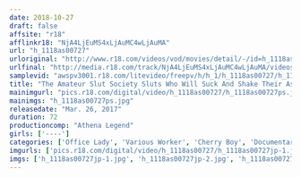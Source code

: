 ```yaml
---
date: 2018-10-27
draft: false
affsite: "r18"
afflinkr18: "NjA4LjEuMS4xLjAuMC4wLjAuMA"
url: "h_1118as00727"
urloriginal: "http://www.r18.com/videos/vod/movies/detail/-/id=h_1118as00727"
urlfinal: "http://media.r18.com/track/NjA4LjEuMS4xLjAuMC4wLjAuMA/videos/vod/movies/detail/-/id=h_1118as00727"
samplevid: "awspv3001.r18.com/litevideo/freepv/h/h_1/h_1118as00727/h_1118as00727_dmb_s.mp4"
title: "The Amateur Slut Society Sluts Who Will Suck And Shake Their Asses Until You Cum"
mainimgurl: "pics.r18.com/digital/video/h_1118as00727/h_1118as00727ps.jpg"
mainimgs: "h_1118as00727ps.jpg"
releasedate: "Mar. 26, 2017"
duration: 72
productioncomp: "Athena Legend"
girls: ['----']
categories: ['Office Lady', 'Various Worker', 'Cherry Boy', 'Documentary', 'Amateur', 'Nymphomaniac']
imgurls: ['pics.r18.com/digital/video/h_1118as00727/h_1118as00727jp-1.jpg', 'pics.r18.com/digital/video/h_1118as00727/h_1118as00727jp-2.jpg', 'pics.r18.com/digital/video/h_1118as00727/h_1118as00727jp-3.jpg', 'pics.r18.com/digital/video/h_1118as00727/h_1118as00727jp-4.jpg', 'pics.r18.com/digital/video/h_1118as00727/h_1118as00727jp-5.jpg', 'pics.r18.com/digital/video/h_1118as00727/h_1118as00727jp-6.jpg', 'pics.r18.com/digital/video/h_1118as00727/h_1118as00727jp-7.jpg', 'pics.r18.com/digital/video/h_1118as00727/h_1118as00727jp-8.jpg', 'pics.r18.com/digital/video/h_1118as00727/h_1118as00727jp-9.jpg', 'pics.r18.com/digital/video/h_1118as00727/h_1118as00727jp-10.jpg', 'pics.r18.com/digital/video/h_1118as00727/h_1118as00727jp-11.jpg', 'pics.r18.com/digital/video/h_1118as00727/h_1118as00727jp-12.jpg', 'pics.r18.com/digital/video/h_1118as00727/h_1118as00727jp-13.jpg', 'pics.r18.com/digital/video/h_1118as00727/h_1118as00727jp-14.jpg', 'pics.r18.com/digital/video/h_1118as00727/h_1118as00727jp-15.jpg', 'pics.r18.com/digital/video/h_1118as00727/h_1118as00727jp-16.jpg', 'pics.r18.com/digital/video/h_1118as00727/h_1118as00727jp-17.jpg', 'pics.r18.com/digital/video/h_1118as00727/h_1118as00727jp-18.jpg', 'pics.r18.com/digital/video/h_1118as00727/h_1118as00727jp-19.jpg', 'pics.r18.com/digital/video/h_1118as00727/h_1118as00727jp-20.jpg']
imgs: ['h_1118as00727jp-1.jpg', 'h_1118as00727jp-2.jpg', 'h_1118as00727jp-3.jpg', 'h_1118as00727jp-4.jpg', 'h_1118as00727jp-5.jpg', 'h_1118as00727jp-6.jpg', 'h_1118as00727jp-7.jpg', 'h_1118as00727jp-8.jpg', 'h_1118as00727jp-9.jpg', 'h_1118as00727jp-10.jpg', 'h_1118as00727jp-11.jpg', 'h_1118as00727jp-12.jpg', 'h_1118as00727jp-13.jpg', 'h_1118as00727jp-14.jpg', 'h_1118as00727jp-15.jpg', 'h_1118as00727jp-16.jpg', 'h_1118as00727jp-17.jpg', 'h_1118as00727jp-18.jpg', 'h_1118as00727jp-19.jpg', 'h_1118as00727jp-20.jpg']
---
```


